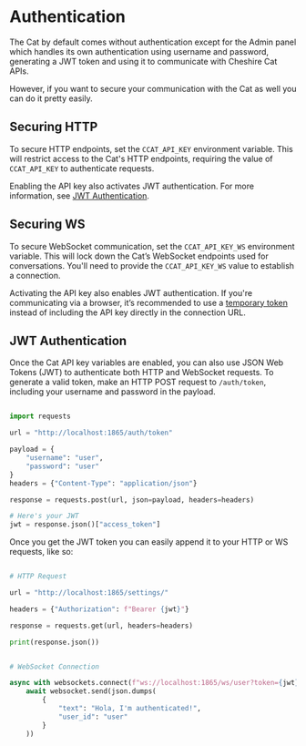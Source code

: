 # Authentication

The Cat by default comes without authentication except for the Admin panel which handles its own authentication using username and password, generating a JWT token and using it to communicate with Cheshire Cat APIs.

However, if you want to secure your communication with the Cat as well you can do it pretty easily.

## Securing HTTP

To secure HTTP endpoints, set the `CCAT_API_KEY` environment variable. This will restrict access to the Cat's HTTP endpoints, requiring the value of `CCAT_API_KEY` to authenticate requests.

Enabling the API key also activates JWT authentication. For more information, see [JWT Authentication](#jwt-authentication).

## Securing WS

To secure WebSocket communication, set the `CCAT_API_KEY_WS` environment variable. This will lock down the Cat’s WebSocket endpoints used for conversations. You'll need to provide the `CCAT_API_KEY_WS` value to establish a connection.

Activating the API key also enables JWT authentication. If you're communicating via a browser, it’s recommended to use a [temporary token](#jwt-authentication) instead of including the API key directly in the connection URL.

## JWT Authentication

Once the Cat API key variables are enabled, you can also use JSON Web Tokens (JWT) to authenticate both HTTP and WebSocket requests. To generate a valid token, make an HTTP POST request to `/auth/token`, including your username and password in the payload.

```python

import requests

url = "http://localhost:1865/auth/token"

payload = {
    "username": "user",
    "password": "user"
}
headers = {"Content-Type": "application/json"}

response = requests.post(url, json=payload, headers=headers)

# Here's your JWT
jwt = response.json()["access_token"]

```

Once you get the JWT token you can easily append it to your HTTP or WS requests, like so:

```python

# HTTP Request

url = "http://localhost:1865/settings/"

headers = {"Authorization": f"Bearer {jwt}"}

response = requests.get(url, headers=headers)

print(response.json())
```

```python

# WebSocket Connection

async with websockets.connect(f"ws://localhost:1865/ws/user?token={jwt}") as websocket:
    await websocket.send(json.dumps(
        {
            "text": "Hola, I'm authenticated!",
            "user_id": "user"
        }
    ))
```